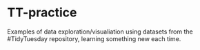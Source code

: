 # TT-practice

Examples of data exploration/visualiation using datasets from the #TidyTuesday repository, learning something new each time.
